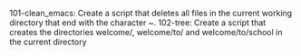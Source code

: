 101-clean_emacs: Create a script that deletes all files in the current working directory that end with the character ~.
102-tree: Create a script that creates the directories welcome/, welcome/to/ and welcome/to/school in the current directory
